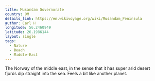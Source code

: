```yaml
---
title: Musandam Governorate
country: OM
details_link: https://en.wikivoyage.org/wiki/Musandam_Peninsula
author: Carl H
longitude: 56.2460949
latitude: 26.1986144
layout: single
tags:
  - Nature
  - Beach
  - Middle-East
---
```

The Norway of the middle east, in the sense that it has super arid desert fjords dip straight into the sea. Feels a bit like another planet.
